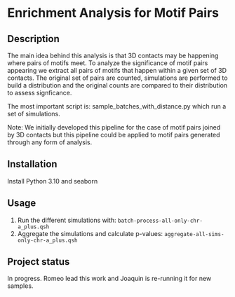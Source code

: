 # Enrichment Analysis for Motif Pairs

## Description
The main idea behind this analysis is that 3D contacts may be happening where pairs of 
motifs meet. To analyze the significance of motif pairs appearing we extract all pairs
of motifs that happen within a given set of 3D contacts. The original set of pairs are
counted, simulations are performed to build a distribution and the original counts are
compared to their distribution to assess signficance. 

The most important script is: sample_batches_with_distance.py which run a set of
simulations.

Note: We initially developed this pipeline for the case of motif pairs joined by 3D
contacts but this pipeline could be applied to motif pairs generated through any form
of analysis.

## Installation
Install Python 3.10 and seaborn

## Usage
1) Run the different simulations with: `batch-process-all-only-chr-a_plus.qsh`
2) Aggregate the simulations and calculate p-values: `aggregate-all-sims-only-chr-a_plus.qsh`

## Project status
In progress. Romeo lead this work and Joaquin is re-running it for new samples.

